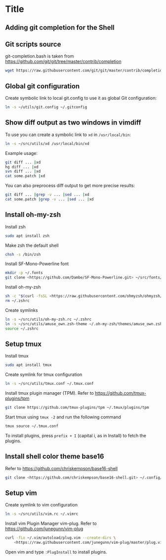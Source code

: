 # Title

## Adding git completion for the Shell

## Git scripts source

git-completion.bash is taken from
<https://github.com/git/git/tree/master/contrib/completion>

```bash
wget https://raw.githubusercontent.com/git/git/master/contrib/completion/git-completion.bash
```

## Global git configuration

Create symbolic link to local git.config to use it as global Git configuration:

```bash
ln -s ~/utils/git.config ~/.gitconfig
```

## Show diff output as two windows in vimdiff

To use you can create a symbolic link to `xd` in `/usr/local/bin`:

```bash
ln -s ~/src/utils/xd /usr/local/bin/xd
```

Example usage:

```bash
git diff ... |xd
hg diff ... |xd
svn diff ... |xd
cat some.patch |xd
```

You can also preprocess diff output to get more precise results:

```bash
git diff ... |grep -v ... |sed ... |xd
cat some.patch |grep -v ... |sed ... |xd
```

## Install oh-my-zsh

Install zsh

```bash
sudo apt install zsh
```

Make zsh the default shell

```bash
chsh -s /bin/zsh
```

Install SF-Mono-Powerline font

```bash
mkdir -p ~/.fonts
git clone <https://github.com/Dambe/SF-Mono-Powerline.git> ~/src/fonts/SF-Mono-Powerline
```

Install oh-my-zsh

```bash
sh -c "$(curl -fsSL <https://raw.githubusercontent.com/ohmyzsh/ohmyzsh/master/tools/install.sh>)"
rm ~/.zshrc
```

Create symlinks

```bash
ln -s ~/src/utils/oh-my-zsh.rc ~/.zshrc
ln -s ~/src/utils/amuse_own.zsh-theme ~/.oh-my-zsh/themes/amuse_own.zsh-theme
source ~/.zshrc
```

## Setup tmux

Install tmux

```bash
sudo apt install tmux
```

Create symlink for tmux configuration

```bash
ln -s ~/src/utils/tmux.conf ~/.tmux.conf
```

Install tmux plugin manager (TPM). Refer to <https://github.com/tmux-plugins/tpm>

```bash
git clone https://github.com/tmux-plugins/tpm ~/.tmux/plugins/tpm
```

Start tmux using `tmux -2` and run the following command

```bash
tmux source ~/.tmux.conf
```

To install plugins, press `prefix + I` (capital i, as in Install) to fetch the plugins.

## Install shell color theme base16

Refer to <https://github.com/chriskempson/base16-shell>

```bash
git clone <https://github.com/chriskempson/base16-shell.git> ~/.config/base16-shell
```

## Setup vim

Create symlink to vim configuration

```bash
ln -s ~/src/utils/vim.rc ~/.vimrc
```

Install vim Plugin Manager vim-plug.
Refer to <https://github.com/junegunn/vim-plug>

```bash
curl -fLo ~/.vim/autoload/plug.vim --create-dirs \
    <https://raw.githubusercontent.com/junegunn/vim-plug/master/plug.vim>
```

Open vim and type `:PlugInstall` to install plugins.
